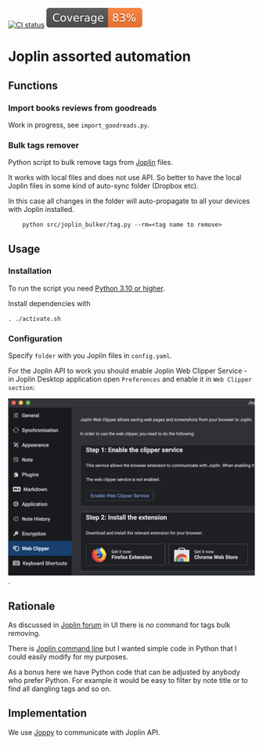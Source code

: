 [![CI status](https://github.com/andgineer/joplin-bulker/workflows/CI/badge.svg)](https://github.com/andgineer/joplin-bulker/actions)
[![Coverage](https://raw.githubusercontent.com/andgineer/joplin-bulker/python-coverage-comment-action-data/badge.svg)](https://htmlpreview.github.io/?https://github.com/andgineer/joplin-bulker/blob/python-coverage-comment-action-data/htmlcov/index.html)
# Joplin assorted automation

## Functions

### Import books reviews from goodreads

Work in progress, see `import_goodreads.py`.

### Bulk tags remover

Python script to bulk remove tags from [Joplin](https://joplinapp.org) files.

It works with local files and does not use API.
So better to have the local Joplin files in some kind of auto-sync folder (Dropbox etc).

In this case all changes in the folder will auto-propagate to all your devices 
with Joplin installed.

        python src/joplin_bulker/tag.py --rm=<tag name to remove> 

## Usage

### Installation

To run the script you need [Python 3.10 or higher](https://www.python.org/getit/).

Install dependencies with

    . ./activate.sh

### Configuration 

Specify `folder` with you Joplin files in `config.yaml`. 

For the Joplin API to work you should enable Joplin Web Clipper Service - in Joplin Desktop application open `Preferences`
and enable it in `Web Clipper section`: 

![](img/enable_clipper.png).
 
## Rationale

As discussed in [Joplin forum](https://discourse.joplinapp.org/t/add-or-remove-tags-for-multiple-notes/4368/6)
in UI there is no command for tags bulk removing.

There is [Joplin command line](https://joplinapp.org/terminal/) but I wanted simple
code in Python that I could easily modify for my purposes. 

As a bonus here we have Python code that can be
adjusted by anybody who prefer Python.
For example it would be easy to filter by note title or to find all
dangling tags and so on.

## Implementation

We use [Joppy](https://github.com/marph91/joppy) to communicate with Joplin API.
